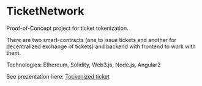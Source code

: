 # TicketNetwork

Proof-of-Concept project for ticket tokenization.

There are two smart-contracts (one to issue tickets and another for decentralized exchange of tickets) and backend with frontend to work with them.

Technologies: Ethereum, Solidity, Web3.js, Node.js, Angular2

See prezentation here: [Tockenized ticket](https://prezi.com/p/sajzdue3bkuw/)
